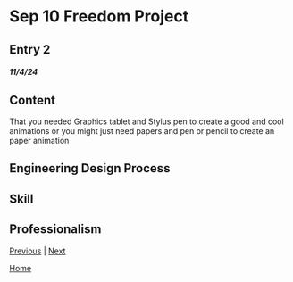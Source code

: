 # Sep 10 Freedom Project

## Entry 2
##### 11/4/24

## Content
That you needed Graphics tablet and Stylus pen to create a good and cool animations or you might just need papers and pen or pencil to create an paper animation


## Engineering Design Process


## Skill


## Professionalism

[Previous](entry01.md) | [Next](entry03.md)

[Home](../README.md)
